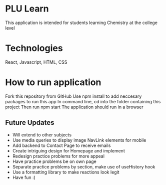 # PLU Learn

This application is intended for students learning Chemistry at the college level

# Technologies

React, Javascript, HTML, CSS

# How to run application

Fork this repository from GitHub
Use npm install to add neccesary packages to run this app
In command line, cd into the folder containing this project
Then run npm start
The application should run in a browser

## Future Updates

- Will extend to other subjects
- Use media queries to display image NavLink elements for mobile
- Add backend to Contact Page to receive emails
- Create intriguing design for Homepage and implement
- Redesign practice problems for more appeal
- Have practice problems be on own page
- Separate practice problems by section, make use of useHistory hook
- Use a formatting library to make reactions look legit
- Have fun :)
